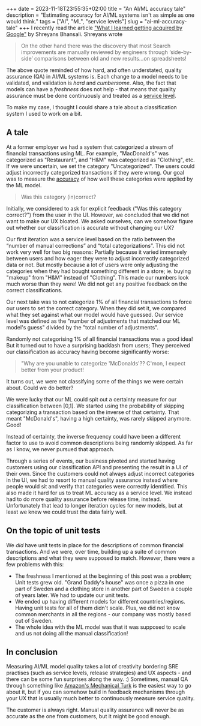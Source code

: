 +++ 
date = 2023-11-18T23:55:35+02:00
title = "An AI/ML accuracy tale"
description = "Estimating accuracy for AI/ML systems isn't as simple as one would think."
tags = ["AI", "ML", "service levels"]
slug = "ai-ml-accuracy-tale"
+++
I recently read the article ["What I learned getting acquired by
Google"][google-acquired] by Shreyans Bhansali. Shreyans wrote

[google-acquired]: https://shreyans.org/google

> On the other hand there was the discovery that most Search improvements are
> manually reviewed by engineers through ‘side-by-side’ comparisons between old
> and new results...on spreadsheets! 

The above quote reminded of how hard, and often understated, quality assurance
(QA) in AI/ML systems is. Each change to a model needs to be validated, and
validation is _hard_ and _cumbersome_. Also, the fact that models can have a
_freshness_ does not help - that means that quality assurance must be done
continuously and treated as a [service level][sl].

[sl]: https://sre.google/sre-book/service-level-objectives/

To make my case, I thought I could share a tale about a classification system I
used to work on a bit.

## A tale

At a former employer we had a system that categorized a stream of financial
transactions using ML. For example, "MacDonald's" was categorized as
"Restaurant", and "H&M" was categorized as "Clothing", etc. If we were
uncertain, we set the category "Uncategorized". The users could adjust
incorrectly categorized transactions if they were wrong. Our goal was to
measure the [accuracy][accuracy] of how well these categories were applied by
the ML model.

[accuracy]: https://en.wikipedia.org/wiki/Accuracy_and_precision

> Was this category (in)correct?

Initially, we considered to ask for explicit feedback ("Was this category
correct?") from the user in the UI. However, we concluded that we did not want
to make our UX bloated. We asked ourselves, can we somehow figure out whether
our classification is accurate without changing our UX?

Our first iteration was a service level based on the ratio between the “number
of manual corrections” and “total categorizations”. This did not work very well
for two big reasons: Partially because it varied immensely between users and
how eager they were to adjust incorrectly categorized data or not. But mostly
because a lot of users were only adjusting the categories when they had bought
something different in a store; ie. buying "makeup" from "H&M" instead of
"Clothing". This made our numbers look much worse than they were! We did not
get any positive feedback on the correct classifications.

Our next take was to not categorize 1% of all financial transactions to force
our users to set the correct category. When they did set it, we compared what
they set against what our model would have guessed. Our service level was
defined as the "number of adjustments that matched our ML model's guess"
divided by the "total number of adjustments".

Randomly not categorising 1% of all financial transactions was a good idea! But
it turned out to have a surprising backlash from users; They perceived our
classification as accuracy having become significantly worse:

> "Why are you unable to categorize 'McDonalds'?? C'mon, I expect better from
> your product!

It turns out, we were not classifying some of the things we were certain about.
Could we do better?

We were lucky that our ML could spit out a certainty measure for our
classification between [0,1]. We started using the probability of skipping
categorizing a transaction based on the inverse of that certainty. That meant
"McDonald's", having a high certainty, was rarely skipped anymore. Good!

Instead of certainty, the inverse frequency could have been a different factor
to use to avoid common descriptions being randomly skipped. As far as I know,
we never pursued that approach.

Through a series of events, our business pivoted and started having customers
using our classification API and presenting the result in a UI of their own.
Since the customers could not always adjust incorrect categories in the UI, we
had to resort to manual quality assurance instead where people would sit and
verify that categories were correctly identified. This also made it hard for us
to treat ML accuracy as a service level. We instead had to do more quality
assurance before release time, instead. Unfortunately that lead to longer
iteration cycles for new models, but at least we knew we could trust the data
fairly well.

## On the topic of unit tests

We _did_ have unit tests in place for the descriptions of common financial
transactions. And we were, over time, building up a suite of common
descriptions and what they were supposed to match. However, there were a few
problems with this:

 * The freshness I mentioned at the beginning of this post was a problem; Unit
   tests grew old. "Grand Daddy's house" was once a pizza in one part of Sweden
   and a clothing store in another part of Sweden a couple of years later. We
   had to update our unit tests.
 * We ended up having different models for different countries/regions. Having
   unit tests for all of them didn't scale. Plus, we did not know common
   merchants in all the regions - our company was mostly based out of Sweden.
 * The whole idea with the ML model was that it was supposed to scale and us
   not doing all the manual classification!

## In conclusion

Measuring AI/ML model quality takes a lot of creativity bordering SRE practises
(such as service levels, release strategies) and UX aspects - and there can be
some fun surprises along the way. :) Sometimes, manual QA through something
like [Amazon's Mechanical Turk][amt] is the easiest way to go about it, but if
you can somehow build in feedback mechanisms through your UX that is usually
much better to continuously measure service quality.

The customer is always right. Manual quality assurance will never be as
accurate as the one from customers, but it might be good enough.

[amt]: https://www.mturk.com/
